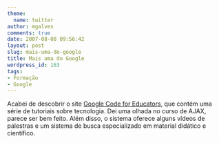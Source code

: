 ```yaml
---
theme:
  name: twitter
author: mgalves
comments: true
date: 2007-08-08 09:56:42
layout: post
slug: mais-uma-do-google
title: Mais uma do Google
wordpress_id: 163
tags:
- Formação
- Google
---
```


Acabei de descobrir o site [Google Code for Educators](http://code.google.com/edu/), que contém uma série de tutoriais sobre tecnologia. Dei uma olhada no curso de AJAX, parece ser bem feito. Além disso, o sistema oferece alguns vídeos de palestras e um sistema de busca especializado em material didático e científico.
